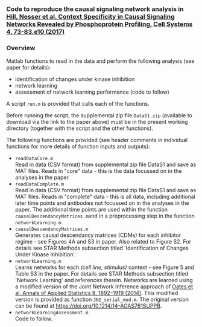 ### Code to reproduce the causal signaling network analysis in [Hill, Nesser et al. Context Specificity in Causal Signaling Networks Revealed by Phosphoprotein Profiling, Cell Systems 4, 73-83.e10 (2017)](http://www.cell.com/cell-systems/abstract/S2405-4712(16)30408-2)

### Overview

Matlab functions to read in the data and perform the following analysis (see paper for details):
- identification of changes under kinase inhibition
- network learning
- assessment of network learning performance (code to follow)

A script `run.m` is provided that calls each of the functions.

Before running the script, the supplemental zip file `DataS1.zip` (available to download via the link to the paper above) must be in the present working directory (together with the script and the other functions).

The following functions are provided (see header comments in individual functions for more details of function inputs and outputs):

- `readDataCore.m` <br />
Read in data (CSV format) from supplemental zip file DataS1 and save as MAT files. Reads in "core" data - this is the data focussed on in the analyses in the paper.
- `readDataComplete.m` <br />
Read in data (CSV format) from supplemental zip file DataS1 and save as MAT files. Reads in "complete" data - this is all data, including additional later time points and antibodies not focussed on in the analyses in the paper. The additional time points are used within the function `causalDescendancyMatrices.m`and in a preprocessing step in the function `networkLearning.m`.
- `causalDescendancyMatrices.m` <br />
Generates causal descendancy matrices (CDMs) for each inhibitor regime - see Figures 4A and S3 in paper. Also related to Figure S2.
For details see STAR Methods subsection titled 'Identification of Changes Under Kinase Inhibition'.
- `networkLearning.m` <br />
Learns networks for each *(cell line, stimulus)* context - see Figure 5 and Table S3 in the paper.
For details see STAR Methods subsection titled 'Network Learning' and references therein.
Networks are learned using a modified version of the Joint Network Inference approach of [Oates et al. Annals of Applied Statistics 8, 1892–1919 (2014)](https://doi.org/10.1214/14-AOAS761). This modified version is provided as function `JNI_serial_mod.m`. The original version can be found at https://doi.org/10.1214/14-AOAS761SUPPB.
- `networkLearningAssessment.m` <br />
Code to follow.
